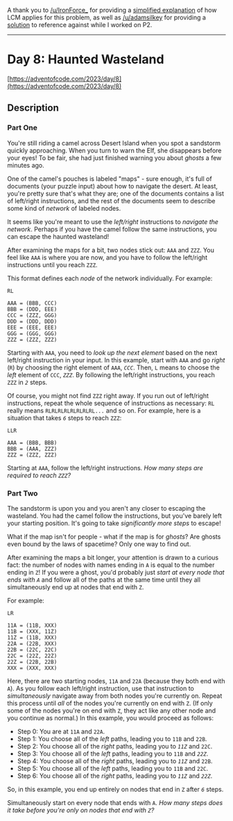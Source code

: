 A thank you to [/u/IronForce_](https://old.reddit.com/user/IronForce_) for providing a [simplified explanation](https://old.reddit.com/r/adventofcode/comments/18dk9kf/2023_day_8_part_2_my_attempt_at_explaining_this/) of how LCM applies for this problem, as well as [/u/adamsilkey](https://old.reddit.com/user/adamsilkey) for providing a [solution](https://old.reddit.com/r/adventofcode/comments/18df7px/2023_day_8_solutions/kcgtuea/) to reference against while I worked on P2.  

---

# Day 8: Haunted Wasteland

[https://adventofcode.com/2023/day/8](https://adventofcode.com/2023/day/8)

## Description

### Part One

You're still riding a camel across Desert Island when you spot a sandstorm quickly approaching. When you turn to warn the Elf, she disappears before your eyes! To be fair, she had just finished warning you about _ghosts_ a few minutes ago.

One of the camel's pouches is labeled "maps" - sure enough, it's full of documents (your puzzle input) about how to navigate the desert. At least, you're pretty sure that's what they are; one of the documents contains a list of left/right instructions, and the rest of the documents seem to describe some kind of _network_ of labeled nodes.

It seems like you're meant to use the _left/right_ instructions to _navigate the network_. Perhaps if you have the camel follow the same instructions, you can escape the haunted wasteland!

After examining the maps for a bit, two nodes stick out: `AAA` and `ZZZ`. You feel like `AAA` is where you are now, and you have to follow the left/right instructions until you reach `ZZZ`.

This format defines each _node_ of the network individually. For example:

    RL
    
    AAA = (BBB, CCC)
    BBB = (DDD, EEE)
    CCC = (ZZZ, GGG)
    DDD = (DDD, DDD)
    EEE = (EEE, EEE)
    GGG = (GGG, GGG)
    ZZZ = (ZZZ, ZZZ)
    

Starting with `AAA`, you need to _look up the next element_ based on the next left/right instruction in your input. In this example, start with `AAA` and go _right_ (`R`) by choosing the right element of `AAA`, _`CCC`_. Then, `L` means to choose the _left_ element of `CCC`, _`ZZZ`_. By following the left/right instructions, you reach `ZZZ` in _`2`_ steps.

Of course, you might not find `ZZZ` right away. If you run out of left/right instructions, repeat the whole sequence of instructions as necessary: `RL` really means `RLRLRLRLRLRLRLRL...` and so on. For example, here is a situation that takes _`6`_ steps to reach `ZZZ`:

    LLR
    
    AAA = (BBB, BBB)
    BBB = (AAA, ZZZ)
    ZZZ = (ZZZ, ZZZ)
    

Starting at `AAA`, follow the left/right instructions. _How many steps are required to reach `ZZZ`?_

### Part Two

The <span title="Duhduhduhduhduh! Dah, duhduhduhduhduh!">sandstorm</span> is upon you and you aren't any closer to escaping the wasteland. You had the camel follow the instructions, but you've barely left your starting position. It's going to take _significantly more steps_ to escape!

What if the map isn't for people - what if the map is for _ghosts_? Are ghosts even bound by the laws of spacetime? Only one way to find out.

After examining the maps a bit longer, your attention is drawn to a curious fact: the number of nodes with names ending in `A` is equal to the number ending in `Z`! If you were a ghost, you'd probably just _start at every node that ends with `A`_ and follow all of the paths at the same time until they all simultaneously end up at nodes that end with `Z`.

For example:

    LR
    
    11A = (11B, XXX)
    11B = (XXX, 11Z)
    11Z = (11B, XXX)
    22A = (22B, XXX)
    22B = (22C, 22C)
    22C = (22Z, 22Z)
    22Z = (22B, 22B)
    XXX = (XXX, XXX)
    

Here, there are two starting nodes, `11A` and `22A` (because they both end with `A`). As you follow each left/right instruction, use that instruction to _simultaneously_ navigate away from both nodes you're currently on. Repeat this process until _all_ of the nodes you're currently on end with `Z`. (If only some of the nodes you're on end with `Z`, they act like any other node and you continue as normal.) In this example, you would proceed as follows:

*   Step 0: You are at `11A` and `22A`.
*   Step 1: You choose all of the _left_ paths, leading you to `11B` and `22B`.
*   Step 2: You choose all of the _right_ paths, leading you to _`11Z`_ and `22C`.
*   Step 3: You choose all of the _left_ paths, leading you to `11B` and _`22Z`_.
*   Step 4: You choose all of the _right_ paths, leading you to _`11Z`_ and `22B`.
*   Step 5: You choose all of the _left_ paths, leading you to `11B` and `22C`.
*   Step 6: You choose all of the _right_ paths, leading you to _`11Z`_ and _`22Z`_.

So, in this example, you end up entirely on nodes that end in `Z` after _`6`_ steps.

Simultaneously start on every node that ends with `A`. _How many steps does it take before you're only on nodes that end with `Z`?_
